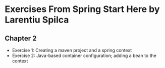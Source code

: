 # Exercises From Spring Start Here by Larentiu Spilca
## Chapter 2
- Exercise 1: Creating a maven project and a spring context
- Exercise 2: Java-based container configuration; adding a bean to the context
